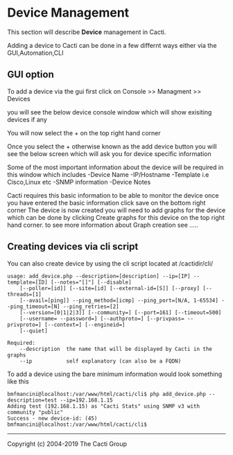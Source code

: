 # Device Management

This section will describe **Device** management in Cacti.

Adding a device to Cacti can be done in a few differnt ways  either via the GUI,Automation,CLI

## GUI option

To add a device via the gui first click on Console >> Managment >> Devices

you will see the below device console window which will show exisiting devices if any

You will now select the + on the top right hand corner

Once you select the + otherwise known as the add device button you will see the below screen which will ask you for device specific information

Some of the most important information about the device will be required in this window which includes
-Device Name
-IP/Hostname
-Template i.e Cisco,Linux etc
-SNMP information
-Device Notes

Cacti requires this basic information to be able to monitor the device once you have entered the basic information click save on the bottom right corner
The device is now created you will need to add graphs for the device  which can be done by clicking Create graphs for this device on the top right hand corner.
to see more information about Graph creation see .....

## Creating devices via cli script

You can also create device by using the cli script located at /cactidir/cli/

```console
usage: add_device.php --description=[description] --ip=[IP] --template=[ID] [--notes="[]"] [--disable]
    [--poller=[id]] [--site=[id] [--external-id=[S]] [--proxy] [--threads=[1]
    [--avail=[ping]] --ping_method=[icmp] --ping_port=[N/A, 1-65534] --ping_timeout=[N] --ping_retries=[2]
    [--version=[0|1|2|3]] [--community=] [--port=161] [--timeout=500]
    [--username= --password=] [--authproto=] [--privpass= --privproto=] [--context=] [--engineid=]
    [--quiet]

Required:
    --description  the name that will be displayed by Cacti in the graphs
    --ip           self explanatory (can also be a FQDN)
```

To add a device using the bare minimum information would look something like this

```console
bmfmancini@localhost:/var/www/html/cacti/cli$ php add_device.php --description=test --ip=192.168.1.15
Adding test (192.168.1.15) as "Cacti Stats" using SNMP v3 with community "public"
Success - new device-id: (45)
bmfmancini@localhost:/var/www/html/cacti/cli$
```

---
Copyright (c) 2004-2019 The Cacti Group
